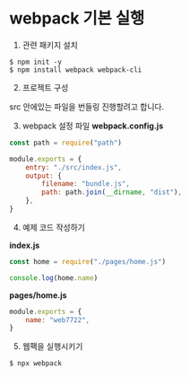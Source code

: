 # webpack 기본 실행

1. 관련 패키지 설치

```
$ npm init -y
$ npm install webpack webpack-cli
```

2. 프로젝트 구성

src 안에있는 파일을 번들링 진행할려고 합니다.

3. webpack 설정 파일
   **webpack.config.js**

```js
const path = require("path")

module.exports = {
    entry: "./src/index.js",
    output: {
        filename: "bundle.js",
        path: path.join(__dirname, "dist"),
    },
}
```

4. 예제 코드 작성하기

**index.js**

```js
const home = require("./pages/home.js")

console.log(home.name)
```

**pages/home.js**

```js
module.exports = {
    name: "web7722",
}
```

5. 웹팩을 실행시키기

```
$ npx webpack
```
